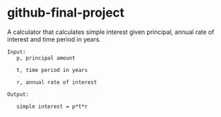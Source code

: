 # github-final-project

A calculator that calculates simple interest given principal, annual rate of interest and time period in years.
````
Input:
   p, principal amount
   
   t, time period in years
   
   r, annual rate of interest
   
Output:

   simple interest = p*t*r
````
